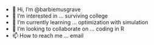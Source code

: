 - 👋 Hi, I’m @barbiemusgrave
- 👀 I’m interested in ... surviving college 
- 🌱 I’m currently learning ... optimization with simulation  
- 💞️ I’m looking to collaborate on ... coding in R 
- 📫 How to reach me ... email

<!---
barbiemusgrave/barbiemusgrave is a ✨ special ✨ repository because its `README.md` (this file) appears on your GitHub profile.
You can click the Preview link to take a look at your changes.
--->
